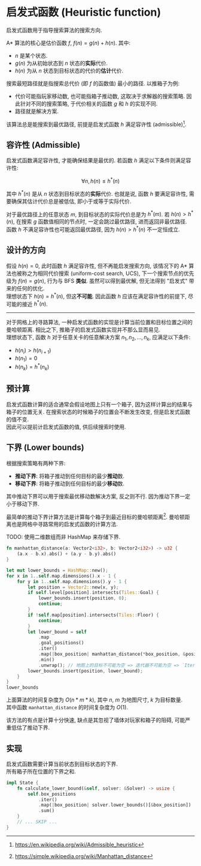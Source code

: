 # 启发式函数 (Heuristic function)

启发式函数用于指导搜索算法的搜索方向.

A* 算法的核心是估价函数 $f$, $f(n)=g(n)+h(n)$. 其中:

- $n$ 是某个状态.
- $g(n)$ 为从初始状态到 $n$ 状态的**实际**代价.
- $h(n)$ 为从 $n$ 状态到目标状态的代价的**估计**代价.

搜索最短路径就是指搜索总代价 (即 $f$ 的函数值) 最小的路径. 以推箱子为例:

- 代价可能指玩家移动数, 也可能指箱子推动数, 这取决于求解器的搜索策略. 因此针对不同的搜索策略, 于代价相关的函数 $g$ 和 $h$ 的实现不同.
- 路径就是解决方案.

该算法总是能搜索到最优路径, 前提是启发式函数 $h$ 满足容许性 (admissible)[^1].

## 容许性 (Admissible)

启发式函数满足容许性, 才能确保结果是最优的. 若函数 $h$ 满足以下条件则满足容许性:

$$
\forall n,h(n) \leq h^*(n)
$$

其中 $h^*(n)$ 是从 $n$ 状态到目标状态的**实际**代价. 也就是说, 函数 $h$ 要满足容许性, 需要确保其估计代价总是被低估, 即小于或等于实际代价.

对于最优路径上的任意状态 $m$, 到目标状态的实际代价总是为 $h^*(m)$. 若 $h(n) > h^*(n)$, 在搜索 $g$ 函数值相同的节点时, 一定会跳过最优路径, 进而返回非最优路径.  
函数 $h$ 不满足容许性也可能返回最优路径, 因为 $h(n) > h^*(n)$ 不一定恒成立.

## 设计的方向

假设 $h(n) = 0$, 此时函数 $h$ 满足容许性, 但不再能启发搜索方向, 该情况下的 A* 算法也被称之为相同代价搜索 (uniform-cost search, UCS), 下一个搜索节点的优先级为 $f(n) = g(n)$, 行为与 BFS **类似**. 虽然可以得到最优解, 但无法得到 "启发式" 带来的任何的优化.  
理想状态下 $h(n) = h^*(n)$, 但这**不可能**. 因此函数 $h$ 应该在满足容许性的前提下, 尽可能的接近 $h^*(n)$.

---

对于网格上的寻路算法, 一种启发式函数的实现是计算当前位置和目标位置之间的曼哈顿距离. 相比之下, 推箱子的启发式函数实现并不那么显而易见.  
理想状态下, 函数 $h$ 对于任意关卡的任意解决方案 $n_1, n_2, ... , n_k$, 应满足以下条件:

- $h(n_i) > h(n_{i+1})$
- $h(n_1) = 0$
- $h(n_k) = h^*(n_k)$

## 预计算

启发式函数计算的适合通常会假设地图上只有一个箱子, 因为这样计算出的结果与箱子的位置无关. 在搜索状态的时候箱子的位置会不断发生改变, 但是启发式函数的值不变.  
因此可以提前计启发式函数的值, 供后续搜索时使用.

## 下界 (Lower bounds)

根据搜索策略有两种下界:

- **推动下界**: 将箱子推动到任何目标的最少**推动**数.
- **移动下界**: 将箱子推动到任何目标的最少**移动**数.

其中推动下界可以用于搜索最优移动数解决方案, 反之则不行. 因为推动下界一定小于移动下界.

最简单的推动下界计算方法是计算每个箱子到最近目标的曼哈顿距离[^2]. 曼哈顿距离也是网格中寻路常用的启发式函数的计算方法.

TODO: 使用二维数组而非 HashMap 来存储下界.

```rs
fn manhattan_distance(a: Vector2<i32>, b: Vector2<i32>) -> u32 {
    (a.x - b.x).abs() + (a.y - b.y).abs()
}

let mut lower_bounds = HashMap::new();
for x in 1..self.map.dimensions().x - 1 {
    for y in 1..self.map.dimensions().y - 1 {
        let position = Vector2::new(x, y);
        if self.level[position].intersects(Tiles::Goal) {
            lower_bounds.insert(position, 0);
            continue;
        }
        if !self.map[position].intersects(Tiles::Floor) {
            continue;
        }
        let lower_bound = self
            .map
            .goal_positions()
            .iter()
            .map(|box_position| manhattan_distance(*box_position, &position))
            .min()
            .unwrap(); // 地图上的目标不可能为空 => 迭代器不可能为空 => `Iterator::min` 不可能返回 `None`
        lower_bounds.insert(position, lower_bound);
    }
}
lower_bounds
```

上面算法的时间复杂度为 $O(n * m  * k)$, 其中 $n$, $m$ 为地图尺寸, $k$ 为目标数量.  
其中函数 `manhattan_distance` 的时间复杂度为 $O(1)$.

该方法的有点是计算十分快速, 缺点是其忽视了墙体对玩家和箱子的阻碍, 可能严重低估了推动下界.

## 实现

启发式函数需要计算当前状态到目标状态的下界.  
所有箱子所在位置的下界之和.

```rs
impl State {
    fn calculate_lower_bound(&self, solver: &Solver) -> usize {
        self.box_positions
            .iter()
            .map(|box_position| solver.lower_bounds()[&box_position])
            .sum()
    }
    // ... SKIP ...
}
```

[^1]: <https://en.wikipedia.org/wiki/Admissible_heuristic>
[^2]: <https://simple.wikipedia.org/wiki/Manhattan_distance>
